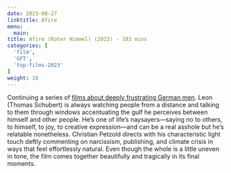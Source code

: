```yaml
---
date: 2023-08-27
linktitle: Afire
menu:
  main:
title: Afire (Roter Himmel) (2023) - 103 mins
categories: [
  'film',
  'GFT',
  'top-films-2023'
]
weight: 10
---
```


Continuing a series of [films about deeply frustrating German men](https://reviewsperminute.simonxix.com/posts/passages/). Leon (Thomas Schubert) is always watching people from a distance and talking to them through windows accentuating the gulf he perceives between himself and other people. He’s one of life’s naysayers—saying no to others, to himself, to joy, to creative expression—and can be a real asshole but he’s relatable nonetheless. Christian Petzold directs with his characteristic light touch deftly commenting on narcissism, publishing, and climate crisis in ways that feel effortlessly natural. Even though the whole is a little uneven in tone, the film comes together beautifully and tragically in its final moments.

